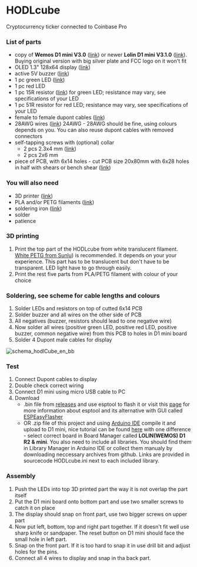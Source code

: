 # HODLcube
Cryptocurrency ticker connected to Coinbase Pro

### List of parts
- copy of **Wemos D1 mini V3.0** ([link](https://www.aliexpress.com/item/32831353752.html)) or newer **Lolin D1 mini V3.1.0** ([link](https://www.aliexpress.com/item/32529101036.html)). Buying original version with big silver plate and FCC logo on it won't fit
- OLED 1.3" 128x64 display ([link](https://www.aliexpress.com/item/32683094040.html))
- active 5V buzzer ([link](https://www.aliexpress.com/item/4001112067716.html))
- 1 pc green LED ([link](https://www.aliexpress.com/item/33015212696.html))
- 1 pc red LED
- 1 pc 15R resistor ([link](https://www.aliexpress.com/item/32922643786.html)) for green LED; resistance may vary, see specifications of your LED
- 1 pc 51R resistor for red LED; resistance may vary, see specifications of your LED
- female to female dupont cables ([link](https://www.aliexpress.com/item/1699285992.html))
- 28AWG wires ([link](https://www.aliexpress.com/item/4001178609999.html)) 24AWG - 28AWG should be fine, using colours depends on you. You can also reuse dupont cables with removed connectors
- self-tapping screws with (optional) collar
  - 2 pcs 2.3x4 mm ([link](https://www.aliexpress.com/item/1005001508219065.html))
  - 2 pcs 2x6 mm
- piece of PCB, with 6x14 holes - cut PCB size 20x80mm with 6x28 holes in half with shears or bench shear ([link](https://www.aliexpress.com/item/1005002011006453.html))

### You will also need
- 3D printer ([link](https://www.aliexpress.com/item/1005002378407440.html))
- PLA and/or PETG filaments ([link](https://www.aliexpress.com/item/32957585470.html))
- soldering iron ([link](https://www.aliexpress.com/item/32903921345.html))
- solder
- patience

### 3D printing
1. Print the top part of the HODLcube from white translucent filament. [White PETG from Sunlu](https://www.aliexpress.com/item/32957585470.html)) is recommended. It depends on your your experience. This part has to be translucent but don't have to be transparent. LED light have to go through easily.
2. Print the rest five parts from PLA/PETG filament with colour of your choice

### Soldering, see scheme for cable lengths and colours
1. Solder LEDs and resistors on top of cutted 6x14 PCB
2. Solder buzzer and all wires on the other side of PCB
3. All negatives (buzzer, resistors should lead to one negative wire)
4. Now solder all wires (positive green LED, positive red LED, positive buzzer, common negative wire) from this PCB to holes in D1 mini board
5. Solder 4 Dupont male cables for display

![schema_hodlCube_en_bb](https://user-images.githubusercontent.com/80581925/138918036-4ffadb0c-3e09-42b0-924e-afa4061b0a62.png)

### Test
1. Connect Dupont cables to display 
2. Double check correct wiring
3. Connect D1 mini using micro USB cable to PC
4. Download
   - .bin file from [releases](https://github.com/sergejbubko/HODLcube/releases) and use esptool to flash it or visit this [page](https://nerdiy.de/en/howto-esp8266-mit-dem-esptool-bin-dateien-unter-windows-flashen/) for more information about esptool and its alternative with GUI called [ESPEasyFlasher](https://github.com/BattloXX/ESPEasyFlasher)
   - OR .zip file of this project and using [Arduino IDE](https://www.arduino.cc/en/software) compile it and upload to D1 mini, nice tutorial can be found [here](https://randomnerdtutorials.com/how-to-install-esp8266-board-arduino-ide/) with one difference - select correct board in Board Manager called **LOLIN(WEMOS) D1 R2 & mini**. You also need to include all libraries. You should find them in Library Manager in Arduino IDE or collect them manualy by downloading neccessary archives from github. Links are provided in sourcecode HODLcube.ini next to each included library.

### Assembly
1. Push the LEDs into top 3D printed part the way it is not overlap the part itself
2. Put the D1 mini board onto bottom part and use two smaller screws to catch it on place
3. The display should snap on front part, use two bigger screws on upper part
4. Now put left, bottom, top and right part together. If it doesn't fit well use sharp knife or sandpaper. The reset button on D1 mini should face the small hole in left part.
5. Snap on the front part. If it is too hard to snap it in use drill bit and adjust holes for the pins.
6. Connect all 4 wires to display and snap in tha back part.

